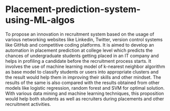 # Placement-prediction-system-using-ML-algos
To propose an innovation in recruitment system based on the usage of various networking websites like Linkedin, Twitter, version control systems like GitHub and competitive coding platforms. It is aimed to develop an automation in placement prediction at college level which predicts the chances of undergraduate students getting placed in an IT company and helps in profiling a candidate before the recruitment process starts. It involves the use of machine learning model of k-nearest neighbor algorithm as base model to classify students or users into appropriate clusters and the result would help them in improving their skills and other mindset. The results of the same is also compared with the results obtained from other models like logistic regression, random forest and SVM for optimal solution. With various data mining and machine learning techniques, this proposition would help both students as well as recruiters during placements and other recruitment activities.
